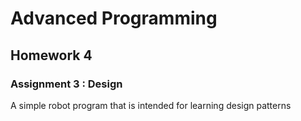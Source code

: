 # Advanced Programming
## Homework 4
### Assignment 3 : Design
A simple robot program that is intended for learning design patterns
